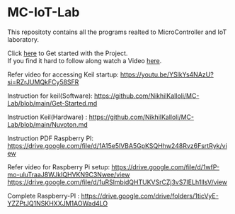 # MC-IoT-Lab
This repositoty contains all the programs realted to MicroController and IoT laboratory.  

Click [here](https://github.com/NikhilKalloli/MC-Lab/blob/main/Get-Started.md) to Get started with the Project.  
If you find it hard to follow along watch a Video [here](https://youtu.be/YSlkYs4NAzU?si=ow6dW6TlmEnk4EMi).


Refer video for accessing Keil startup: https://youtu.be/YSlkYs4NAzU?si=RZrJUMQkFCy58SFR

Instruction for keil(Software): https://github.com/NikhilKalloli/MC-Lab/blob/main/Get-Started.md

Instruction Keil(Hardware)  : https://github.com/NikhilKalloli/MC-Lab/blob/main/Nuvoton.md

Instruction PDF Raspberry PI: https://drive.google.com/file/d/1A15e5lVBA5GpKSQHhw248Rvz6FsrtRyk/view

Refer video for Raspberry Pi setup: https://drive.google.com/file/d/1wfP-mo-uluTraaJ8WJkIQHVKN9C3Nwee/view
https://drive.google.com/file/d/1uRSlmbidQHTUKVSrCZj3vS7IELh1IlsV/view

Complete Raspberry-PI : https://drive.google.com/drive/folders/1ticVyE-YZZPtJQ1NSKHXXJM1AOWad4LO
